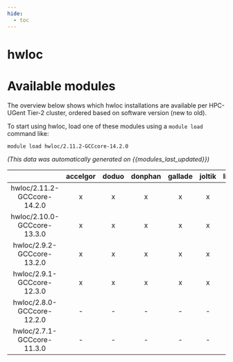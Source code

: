 ```yaml
---
hide:
  - toc
---
```


hwloc
=====

# Available modules


The overview below shows which hwloc installations are available per HPC-UGent Tier-2 cluster, ordered based on software version (new to old).

To start using hwloc, load one of these modules using a `module load` command like:

```shell
module load hwloc/2.11.2-GCCcore-14.2.0
```

*(This data was automatically generated on {{modules_last_updated}})*

| |accelgor|doduo|donphan|gallade|joltik|litleo|shinx|
| :---: | :---: | :---: | :---: | :---: | :---: | :---: | :---: |
|hwloc/2.11.2-GCCcore-14.2.0|x|x|x|x|x|x|x|
|hwloc/2.10.0-GCCcore-13.3.0|x|x|x|x|x|x|x|
|hwloc/2.9.2-GCCcore-13.2.0|x|x|x|x|x|x|x|
|hwloc/2.9.1-GCCcore-12.3.0|x|x|x|x|x|x|x|
|hwloc/2.8.0-GCCcore-12.2.0|-|-|-|-|-|x|x|
|hwloc/2.7.1-GCCcore-11.3.0|-|-|-|-|-|x|x|
